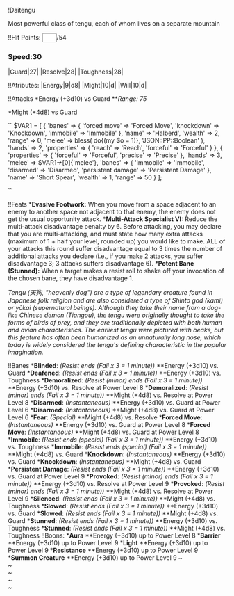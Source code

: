 ---
---
!Daitengu

Most powerful class of tengu, each of whom lives on a separate mountain

!!Hit Points: <input size=1 >/54

### Speed:30
|Guard|27|
|Resolve|28|
|Toughness|28|

!!Atributes:
|Energy|9|d8|
|Might|10|d|
|Will|10|d|

!!Attacks
*Energy (+3d10) vs Guard
**_Range: 75_

*Might (+4d8) vs Guard

``
$VAR1 = [
          {
            'banes' => {
                         'forced move' => 'Forced Move',
                         'knockdown' => 'Knockdown',
                         'immobile' => 'Immobile'
                       },
            'name' => 'Halberd',
            'wealth' => 2,
            'range' => 0,
            'melee' => bless( do{\(my $o = 1)}, 'JSON::PP::Boolean' ),
            'hands' => 2,
            'properties' => {
                              'reach' => 'Reach',
                              'forceful' => 'Forceful'
                            }
          },
          {
            'properties' => {
                              'forceful' => 'Forceful',
                              'precise' => 'Precise'
                            },
            'hands' => 3,
            'melee' => $VAR1->[0]{'melee'},
            'banes' => {
                         'immobile' => 'Immobile',
                         'disarmed' => 'Disarmed',
                         'persistent damage' => 'Persistent Damage'
                       },
            'name' => 'Short Spear',
            'wealth' => 1,
            'range' => 50
          }
        ];

``

!!Feats
***Evasive Footwork:** When you move from a space adjacent to an enemy to another space not adjacent to that enemy, the enemy does not get the usual opportunity attack.
***Multi-Attack Specialist VI:** Reduce the multi-attack disadvantage penalty by 6. Before attacking, you may declare that you are multi-attacking, and must state how many extra attacks (maximum of 1 + half your level, rounded up) you would like to make. ALL of your attacks this round suffer disadvantage equal to 3 times the number of additional attacks you declare (i.e., if you make 2 attacks, you suffer disadvantage 3; 3 attacks suffers disadvantage 6).
***Potent Bane (Stunned):** When a target makes a resist roll to shake off your invocation of the chosen bane, they have disadvantage 1.

_Tengu (天狗, "heavenly dog") are a type of legendary creature found in Japanese folk religion and are also considered a type of Shinto god (kami) or yōkai (supernatural beings). Although they take their name from a dog-like Chinese demon (Tiangou), the tengu were originally thought to take the forms of birds of prey, and they are traditionally depicted with both human and avian characteristics. The earliest tengu were pictured with beaks, but this feature has often been humanized as an unnaturally long nose, which today is widely considered the tengu's defining characteristic in the popular imagination._

!!Banes
***Blinded**: _(Resist ends (Fail x 3 = 1 minute))_
**Energy (+3d10) vs. Guard
***Deafened**: _(Resist ends (Fail x 3 = 1 minute))_
**Energy (+3d10) vs. Toughness
***Demoralized**: _(Resist (minor) ends (Fail x 3 = 1 minute))_
**Energy (+3d10) vs. Resolve at Power Level 8
***Demoralized**: _(Resist (minor) ends (Fail x 3 = 1 minute))_
**Might (+4d8) vs. Resolve at Power Level 8
***Disarmed**: _(Instantaneous)_
**Energy (+3d10) vs. Guard at Power Level 6
***Disarmed**: _(Instantaneous)_
**Might (+4d8) vs. Guard at Power Level 6
***Fear**: _(Special)_
**Might (+4d8) vs. Resolve
***Forced Move**: _(Instantaneous)_
**Energy (+3d10) vs. Guard at Power Level 8
***Forced Move**: _(Instantaneous)_
**Might (+4d8) vs. Guard at Power Level 8
***Immobile**: _(Resist ends (special) (Fail x 3 = 1 minute))_
**Energy (+3d10) vs. Toughness
***Immobile**: _(Resist ends (special) (Fail x 3 = 1 minute))_
**Might (+4d8) vs. Guard
***Knockdown**: _(Instantaneous)_
**Energy (+3d10) vs. Guard
***Knockdown**: _(Instantaneous)_
**Might (+4d8) vs. Guard
***Persistent Damage**: _(Resist ends (Fail x 3 = 1 minute))_
**Energy (+3d10) vs. Guard at Power Level 9
***Provoked**: _(Resist (minor) ends (Fail x 3 = 1 minute))_
**Energy (+3d10) vs. Resolve at Power Level 9
***Provoked**: _(Resist (minor) ends (Fail x 3 = 1 minute))_
**Might (+4d8) vs. Resolve at Power Level 9
***Silenced**: _(Resist ends (Fail x 3 = 1 minute))_
**Might (+4d8) vs. Toughness
***Slowed**: _(Resist ends (Fail x 3 = 1 minute))_
**Energy (+3d10) vs. Guard
***Slowed**: _(Resist ends (Fail x 3 = 1 minute))_
**Might (+4d8) vs. Guard
***Stunned**: _(Resist ends (Fail x 3 = 1 minute))_
**Energy (+3d10) vs. Toughness
***Stunned**: _(Resist ends (Fail x 3 = 1 minute))_
**Might (+4d8) vs. Toughness
!!Boons:
***Aura**
**Energy (+3d10) up to Power Level 8
***Barrier**
**Energy (+3d10) up to Power Level 9
***Light**
**Energy (+3d10) up to Power Level 9
***Resistance**
**Energy (+3d10) up to Power Level 9
***Summon Creature**
**Energy (+3d10) up to Power Level 9
~                                                                                                                                                                                                                                                                                                                                                                                                                                                                                                                                                                                                                                                                                                                                                                                                                                                                      
~                                                                                                                                                                                                                                                                                                                                                                                                                                                                                                                                                                                                                                                                                                                                                                                                                                                                      
~                                                                                                                                                                                                                                                                                                                                                                                                                                                                                                                                                                                                                                                                                                                                                                                                                                                                      
~                                                                                                                                                                                                                                                                                                                                                                                                                                                                                                                                                                                                                                                                                                                                                                                                                                                                      
~                                                                                                        